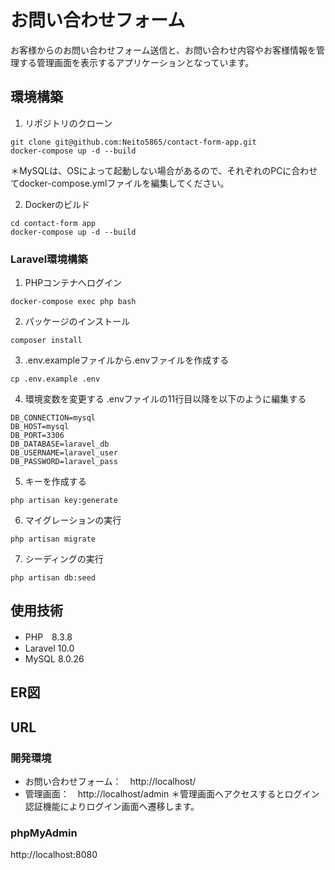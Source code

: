 # お問い合わせフォーム
お客様からのお問い合わせフォーム送信と、お問い合わせ内容やお客様情報を管理する管理画面を表示するアプリケーションとなっています。

## 環境構築
1. リポジトリのクローン
```
git clone git@github.com:Neito5865/contact-form-app.git
docker-compose up -d --build
```
＊MySQLは、OSによって起動しない場合があるので、それぞれのPCに合わせてdocker-compose.ymlファイルを編集してください。

2. Dockerのビルド
```
cd contact-form app
docker-compose up -d --build
```

### Laravel環境構築
1. PHPコンテナへログイン
```
docker-compose exec php bash
```

2. パッケージのインストール
```
composer install
```

3. .env.exampleファイルから.envファイルを作成する
```
cp .env.example .env
```

4. 環境変数を変更する
.envファイルの11行目以降を以下のように編集する
```
DB_CONNECTION=mysql
DB_HOST=mysql
DB_PORT=3306
DB_DATABASE=laravel_db
DB_USERNAME=laravel_user
DB_PASSWORD=laravel_pass
```

5. キーを作成する
```
php artisan key:generate
```

6. マイグレーションの実行
```
php artisan migrate
```

7. シーディングの実行
```
php artisan db:seed
```

## 使用技術
- PHP　8.3.8
- Laravel 10.0
- MySQL 8.0.26

## ER図

## URL
### 開発環境
- お問い合わせフォーム：　http://localhost/
- 管理画面：　http://localhost/admin
＊管理画面へアクセスするとログイン認証機能によりログイン画面へ遷移します。

### phpMyAdmin
http://localhost:8080
